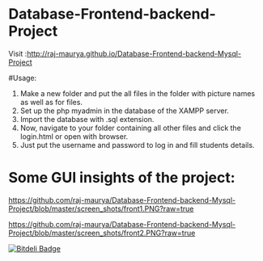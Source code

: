 # Database-Frontend-backend-Project

Visit :http://raj-maurya.github.io/Database-Frontend-backend-Mysql-Project

#Usage:

1. Make a new folder and put the all files in the folder with picture names as well as for files.
2. Set up the php myadmin in the database of the XAMPP server.
3. Import the database with  .sql extension.
4. Now, navigate to your folder containing all other files and click the login.html or open with browser. 
5. Just put the username and password to log in and fill students details.

# Some GUI insights of the project:
https://github.com/raj-maurya/Database-Frontend-backend-Mysql-Project/blob/master/screen_shots/front1.PNG?raw=true

https://github.com/raj-maurya/Database-Frontend-backend-Mysql-Project/blob/master/screen_shots/front2.PNG?raw=true


[![Bitdeli Badge](https://d2weczhvl823v0.cloudfront.net/raj-maurya/database-frontend-backend-mysql-project/trend.png)](https://bitdeli.com/free "Bitdeli Badge")

